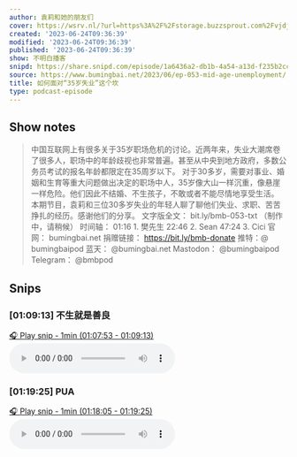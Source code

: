 ```yaml
---
author: 袁莉和她的朋友们
cover: https://wsrv.nl/?url=https%3A%2F%2Fstorage.buzzsprout.com%2Fvjdjwv6ksgb3vyo6dvabtlftmjhq%3F.jpg&w=200&h=200
created: '2023-06-24T09:36:39'
modified: '2023-06-24T09:36:39'
published: '2023-06-24T09:36:39'
show: 不明白播客
snipd: https://share.snipd.com/episode/1a6436a2-db1b-4a54-a13d-f235b2cc1923
source: https://www.bumingbai.net/2023/06/ep-053-mid-age-unemployment/
title: 如何面对“35岁失业”这个坎
type: podcast-episode
---
```



## Show notes
> 中国互联网上有很多关于35岁职场危机的讨论。近两年来，失业大潮席卷了很多人，职场中的年龄歧视也非常普遍。甚至从中央到地方政府，多数公务员考试的报名年龄都限定在35周岁以下。 对于30多岁，需要对事业、婚姻和生育等重大问题做出决定的职场中人，35岁像大山一样沉重，像悬崖一样危险。他们因此不结婚、不生孩子，不敢或者不能尽情地享受生活。 本期节目，袁莉和三位30多岁失业的年轻人聊了聊他们失业、求职、苦苦挣扎的经历。感谢他们的分享。  文字版全文： bit.ly/bmb-053-txt  （制作中，请稍候）  时间轴： 01:16 1. 樊先生 22:46 2. Sean 47:24 3. Cici
> 官网： bumingbai.net  捐赠链接： https://bit.ly/bmb-donate  推特：@ bumingbaipod  蓝天： @bumingbai.net  Mastodon： @bumingbaipod  Telegram： @bmbpod

## Snips
### [01:09:13] 不生就是善良
[🎧 Play snip - 1min️ (01:07:53 - 01:09:13)](https://share.snipd.com/snip/de8d284e-9462-43be-a231-3e90bfe33372)
<audio controls> <source src="https://www.buzzsprout.com/1982525/episodes/13097752-35.mp3#t=01:07:53,01:09:13"> </audio>
### [01:19:25] PUA
[🎧 Play snip - 1min️ (01:18:05 - 01:19:25)](https://share.snipd.com/snip/79a9ab85-9883-456d-b963-52ae910a5bb4)
<audio controls> <source src="https://www.buzzsprout.com/1982525/episodes/13097752-35.mp3#t=01:18:05,01:19:25"> </audio>
